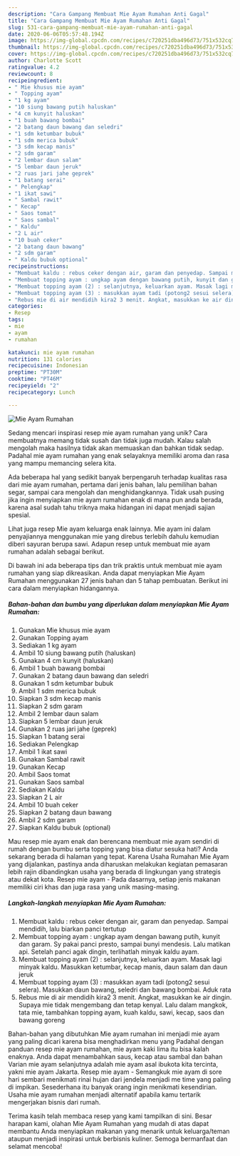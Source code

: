 ```yaml
---
description: "Cara Gampang Membuat Mie Ayam Rumahan Anti Gagal"
title: "Cara Gampang Membuat Mie Ayam Rumahan Anti Gagal"
slug: 531-cara-gampang-membuat-mie-ayam-rumahan-anti-gagal
date: 2020-06-06T05:57:48.194Z
image: https://img-global.cpcdn.com/recipes/c720251dba496d73/751x532cq70/mie-ayam-rumahan-foto-resep-utama.jpg
thumbnail: https://img-global.cpcdn.com/recipes/c720251dba496d73/751x532cq70/mie-ayam-rumahan-foto-resep-utama.jpg
cover: https://img-global.cpcdn.com/recipes/c720251dba496d73/751x532cq70/mie-ayam-rumahan-foto-resep-utama.jpg
author: Charlotte Scott
ratingvalue: 4.2
reviewcount: 8
recipeingredient:
- " Mie khusus mie ayam"
- " Topping ayam"
- "1 kg ayam"
- "10 siung bawang putih haluskan"
- "4 cm kunyit haluskan"
- "1 buah bawang bombai"
- "2 batang daun bawang dan seledri"
- "1 sdm ketumbar bubuk"
- "1 sdm merica bubuk"
- "3 sdm kecap manis"
- "2 sdm garam"
- "2 lembar daun salam"
- "5 lembar daun jeruk"
- "2 ruas jari jahe geprek"
- "1 batang serai"
- " Pelengkap"
- "1 ikat sawi"
- " Sambal rawit"
- " Kecap"
- " Saos tomat"
- " Saos sambal"
- " Kaldu"
- "2 L air"
- "10 buah ceker"
- "2 batang daun bawang"
- "2 sdm garam"
- " Kaldu bubuk optional"
recipeinstructions:
- "Membuat kaldu : rebus ceker dengan air, garam dan penyedap. Sampai mendidih, lalu biarkan panci tertutup"
- "Membuat topping ayam : ungkap ayam dengan bawang putih, kunyit dan garam. Sy pakai panci presto, sampai bunyi mendesis. Lalu matikan api. Setelah panci agak dingin, terlihatlah minyak kaldu ayam."
- "Membuat topping ayam (2) : selanjutnya, keluarkan ayam. Masak lagi minyak kaldu. Masukkan ketumbar, kecap manis, daun salam dan daun jeruk"
- "Membuat topping ayam (3) : masukkan ayam tadi (potong2 sesui selera). Masukkan daun bawang, seledri dan bawang bombai. Aduk rata"
- "Rebus mie di air mendidih kira2 3 menit. Angkat, masukkan ke air dingin. Supaya mie tidak mengembang dan tetap kenyal. Lalu dalam mangkok, tata mie, tambahkan topping ayam, kuah kaldu, sawi, kecap, saos dan bawang goreng"
categories:
- Resep
tags:
- mie
- ayam
- rumahan

katakunci: mie ayam rumahan 
nutrition: 131 calories
recipecuisine: Indonesian
preptime: "PT30M"
cooktime: "PT46M"
recipeyield: "2"
recipecategory: Lunch

---
```



![Mie Ayam Rumahan](https://img-global.cpcdn.com/recipes/c720251dba496d73/751x532cq70/mie-ayam-rumahan-foto-resep-utama.jpg)

Sedang mencari inspirasi resep mie ayam rumahan yang unik? Cara membuatnya memang tidak susah dan tidak juga mudah. Kalau salah mengolah maka hasilnya tidak akan memuaskan dan bahkan tidak sedap. Padahal mie ayam rumahan yang enak selayaknya memiliki aroma dan rasa yang mampu memancing selera kita.

Ada beberapa hal yang sedikit banyak berpengaruh terhadap kualitas rasa dari mie ayam rumahan, pertama dari jenis bahan, lalu pemilihan bahan segar, sampai cara mengolah dan menghidangkannya. Tidak usah pusing jika ingin menyiapkan mie ayam rumahan enak di mana pun anda berada, karena asal sudah tahu triknya maka hidangan ini dapat menjadi sajian spesial.

Lihat juga resep Mie ayam keluarga enak lainnya. Mie ayam ini dalam penyajiannya menggunakan mie yang direbus terlebih dahulu kemudian diberi sayuran berupa sawi. Adapun resep untuk membuat mie ayam rumahan adalah sebagai berikut.


Di bawah ini ada beberapa tips dan trik praktis untuk membuat mie ayam rumahan yang siap dikreasikan. Anda dapat menyiapkan Mie Ayam Rumahan menggunakan 27 jenis bahan dan 5 tahap pembuatan. Berikut ini cara dalam menyiapkan hidangannya.

<!--inarticleads1-->

##### Bahan-bahan dan bumbu yang diperlukan dalam menyiapkan Mie Ayam Rumahan:

1. Gunakan  Mie khusus mie ayam
1. Gunakan  Topping ayam
1. Sediakan 1 kg ayam
1. Ambil 10 siung bawang putih (haluskan)
1. Gunakan 4 cm kunyit (haluskan)
1. Ambil 1 buah bawang bombai
1. Gunakan 2 batang daun bawang dan seledri
1. Gunakan 1 sdm ketumbar bubuk
1. Ambil 1 sdm merica bubuk
1. Siapkan 3 sdm kecap manis
1. Siapkan 2 sdm garam
1. Ambil 2 lembar daun salam
1. Siapkan 5 lembar daun jeruk
1. Gunakan 2 ruas jari jahe (geprek)
1. Siapkan 1 batang serai
1. Sediakan  Pelengkap
1. Ambil 1 ikat sawi
1. Gunakan  Sambal rawit
1. Gunakan  Kecap
1. Ambil  Saos tomat
1. Gunakan  Saos sambal
1. Sediakan  Kaldu
1. Siapkan 2 L air
1. Ambil 10 buah ceker
1. Siapkan 2 batang daun bawang
1. Ambil 2 sdm garam
1. Siapkan  Kaldu bubuk (optional)


Mau resep mie ayam enak dan berencana membuat mie ayam sendiri di rumah dengan bumbu serta topping yang bisa diatur sesuka hati? Anda sekarang berada di halaman yang tepat. Karena Usaha Rumahan Mie Ayam yang dijalankan, pastinya anda diharuskan melakukan kegiatan pemasaran lebih rajin dibandingkan usaha yang berada di lingkungan yang strategis atau dekat kota. Resep mie ayam - Pada dasarnya, setiap jenis makanan memiliki ciri khas dan juga rasa yang unik masing-masing. 

<!--inarticleads2-->

##### Langkah-langkah menyiapkan Mie Ayam Rumahan:

1. Membuat kaldu : rebus ceker dengan air, garam dan penyedap. Sampai mendidih, lalu biarkan panci tertutup
1. Membuat topping ayam : ungkap ayam dengan bawang putih, kunyit dan garam. Sy pakai panci presto, sampai bunyi mendesis. Lalu matikan api. Setelah panci agak dingin, terlihatlah minyak kaldu ayam.
1. Membuat topping ayam (2) : selanjutnya, keluarkan ayam. Masak lagi minyak kaldu. Masukkan ketumbar, kecap manis, daun salam dan daun jeruk
1. Membuat topping ayam (3) : masukkan ayam tadi (potong2 sesui selera). Masukkan daun bawang, seledri dan bawang bombai. Aduk rata
1. Rebus mie di air mendidih kira2 3 menit. Angkat, masukkan ke air dingin. Supaya mie tidak mengembang dan tetap kenyal. Lalu dalam mangkok, tata mie, tambahkan topping ayam, kuah kaldu, sawi, kecap, saos dan bawang goreng


Bahan-bahan yang dibutuhkan  Mie ayam rumahan ini menjadi mie ayam yang paling dicari karena bisa menghadirkan menu yang Padahal dengan panduan resep mie ayam rumahan, mie ayam kaki lima itu bisa kalah enaknya. Anda dapat menambahkan saus, kecap atau sambal dan bahan Varian mie ayam selanjutnya adalah mie ayam asal ibukota kita tercinta, yakni mie ayam Jakarta. Resep mie ayam - Semangkuk mie ayam di sore hari sembari menikmati rinai hujan dari jendela menjadi me time yang paling di impikan. Sesederhana itu banyak orang ingin menikmati kesendirian. Usaha mie ayam rumahan menjadi alternatif apabila kamu tertarik mengerjakan bisnis dari rumah. 

Terima kasih telah membaca resep yang kami tampilkan di sini. Besar harapan kami, olahan Mie Ayam Rumahan yang mudah di atas dapat membantu Anda menyiapkan makanan yang menarik untuk keluarga/teman ataupun menjadi inspirasi untuk berbisnis kuliner. Semoga bermanfaat dan selamat mencoba!
